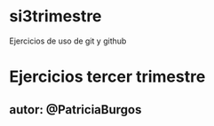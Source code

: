 # si3trimestre
Ejercicios de uso de git y github
# Ejercicios tercer trimestre 
## autor: @PatriciaBurgos

